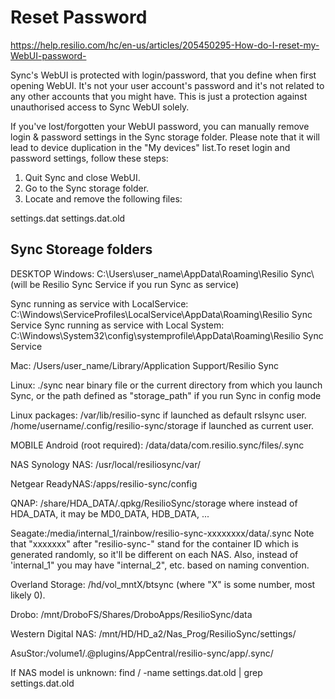 # Reset Password

https://help.resilio.com/hc/en-us/articles/205450295-How-do-I-reset-my-WebUI-password-



Sync's WebUI is protected with login/password, that you define when first opening WebUI. It's not your user account's password and it's not related to any other accounts that you might have. This is just a protection against unauthorised access to Sync WebUI solely. 

If you've lost/forgotten your WebUI password, you can manually remove login & password settings in the Sync storage folder. Please note that it will lead to device duplication in the "My devices" list.To reset login and password settings, follow these steps:

1) Quit Sync and close WebUI.
2) Go to the Sync storage folder.
3) Locate and remove the following files:
 
settings.dat
settings.dat.old

## Sync Storeage folders

 DESKTOP 
Windows: 
C:\Users\user_name\AppData\Roaming\Resilio Sync\ 
(will be Resilio Sync Service if you run Sync as service)

Sync running as service with LocalService: 
C:\Windows\ServiceProfiles\LocalService\AppData\Roaming\Resilio Sync Service 
Sync running as service with Local System: 
C:\Windows\System32\config\systemprofile\AppData\Roaming\Resilio Sync Service

Mac: /Users/user_name/Library/Application Support/Resilio Sync 

Linux: ./sync near binary file or the current directory from which you launch Sync, or the path defined as "storage_path" if you run Sync in config mode

Linux packages: 
/var/lib/resilio-sync if launched as default rslsync user. 
/home/username/.config/resilio-sync/storage if launched as current user.

 


 MOBILE 
Android  (root required): /data/data/com.resilio.sync/files/.sync
 

 NAS 
Synology NAS: /usr/local/resiliosync/var/ 

Netgear ReadyNAS:/apps/resilio-sync/config

QNAP: /share/HDA_DATA/.qpkg/ResilioSync/storage where instead of HDA_DATA, it may be MD0_DATA, HDB_DATA, ...

Seagate:/media/internal_1/rainbow/resilio-sync-xxxxxxxx/data/.sync Note that "xxxxxxx" after "resilio-sync-" stand for the container ID which is generated randomly, so it'll be different on each NAS. Also, instead of 'internal_1" you may have "internal_2", etc. based on naming convention.

Overland Storage: /hd/vol_mntX/btsync (where "X" is some number, most likely 0).

Drobo: /mnt/DroboFS/Shares/DroboApps/ResilioSync/data

Western Digital NAS: /mnt/HD/HD_a2/Nas_Prog/ResilioSync/settings/

AsuStor:/volume1/.@plugins/AppCentral/resilio-sync/app/.sync/

If NAS model is unknown: find / -name settings.dat.old | grep settings.dat.old 



